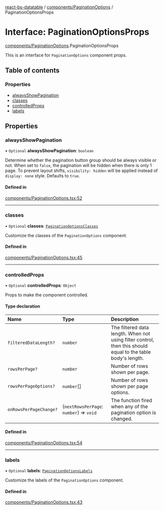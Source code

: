 [react-bs-datatable](../README.md) / [components/PaginationOptions](../modules/components_PaginationOptions.md) / PaginationOptionsProps

# Interface: PaginationOptionsProps

[components/PaginationOptions](../modules/components_PaginationOptions.md).PaginationOptionsProps

This is an interface for `PaginationOptions` component props.

## Table of contents

### Properties

- [alwaysShowPagination](components_PaginationOptions.PaginationOptionsProps.md#alwaysshowpagination)
- [classes](components_PaginationOptions.PaginationOptionsProps.md#classes)
- [controlledProps](components_PaginationOptions.PaginationOptionsProps.md#controlledprops)
- [labels](components_PaginationOptions.PaginationOptionsProps.md#labels)

## Properties

### alwaysShowPagination

• `Optional` **alwaysShowPagination**: `boolean`

Determine whether the pagination button group should be always visible or not.
When set to `false`, the pagination will be hidden when there is only 1 page.
To prevent layout shifts, `visibility: hidden` will be applied instead of
`display: none` style. Defaults to `true`.

#### Defined in

[components/PaginationOptions.tsx:52](https://github.com/imballinst/react-bs-datatable/blob/91fe059/src/components/PaginationOptions.tsx#L52)

___

### classes

• `Optional` **classes**: [`PaginationOptionsClasses`](components_PaginationOptions.PaginationOptionsClasses.md)

Customize the classes of the `PaginationOptions` component.

#### Defined in

[components/PaginationOptions.tsx:45](https://github.com/imballinst/react-bs-datatable/blob/91fe059/src/components/PaginationOptions.tsx#L45)

___

### controlledProps

• `Optional` **controlledProps**: `Object`

Props to make the component controlled.

#### Type declaration

| Name | Type | Description |
| :------ | :------ | :------ |
| `filteredDataLength?` | `number` | The filtered data length. When not using filter control, then this should equal to the table body's length. |
| `rowsPerPage?` | `number` | Number of rows shown per page. |
| `rowsPerPageOptions?` | `number`[] | Number of rows shown per page options. |
| `onRowsPerPageChange?` | (`nextRowsPerPage`: `number`) => `void` | The function fired when any of the pagination option is changed. |

#### Defined in

[components/PaginationOptions.tsx:54](https://github.com/imballinst/react-bs-datatable/blob/91fe059/src/components/PaginationOptions.tsx#L54)

___

### labels

• `Optional` **labels**: [`PaginationOptionsLabels`](components_PaginationOptions.PaginationOptionsLabels.md)

Customize the labels of the `PaginationOptions` component.

#### Defined in

[components/PaginationOptions.tsx:43](https://github.com/imballinst/react-bs-datatable/blob/91fe059/src/components/PaginationOptions.tsx#L43)
